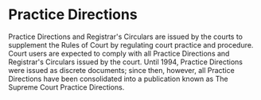 # Practice Directions
Practice Directions and Registrar's Circulars are issued by the courts to supplement the Rules of Court by regulating court practice and procedure. Court users are expected to comply with all Practice Directions and Registrar's Circulars issued by the court. Until 1994, Practice Directions were issued as discrete documents; since then, however, all Practice Directions have been consolidated into a publication known as The Supreme Court Practice Directions.
